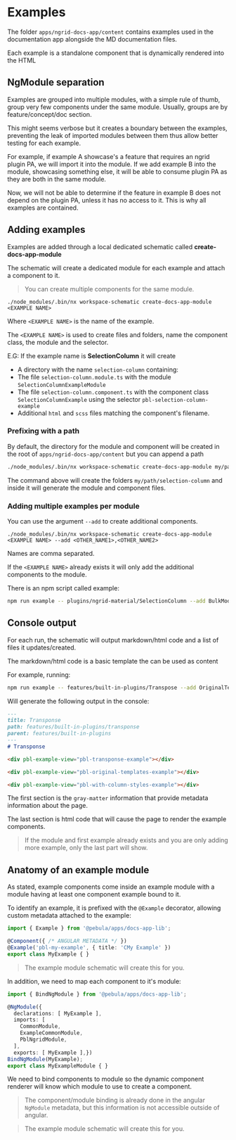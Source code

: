 # Examples

The folder `apps/ngrid-docs-app/content` contains examples used in the documentation app alongside the MD documentation files.

Each example is a standalone component that is dynamically rendered into the HTML

## NgModule separation

Examples are grouped into multiple modules, with a simple rule of thumb, group very few components under the same module.
Usually, groups are by feature/concept/doc section.

This might seems verbose but it creates a boundary between the examples, preventing the leak of imported modules between them thus
allow better testing for each example.

For example, if example A showcase's a feature that requires an ngrid plugin PA, we will import it into the module.
If we add example B into the module, showcasing something else, it will be able to consume plugin PA as they are both in the same module.

Now, we will not be able to determine if the feature in example B does not depend on the plugin PA, unless it has no access to it.
This is why all examples are contained.

## Adding examples

Examples are added through a local dedicated schematic called **create-docs-app-module**

The schematic will create a dedicated module for each example
and attach a component to it.

> You can create multiple components for the same module.

`./node_modules/.bin/nx workspace-schematic create-docs-app-module <EXAMPLE NAME>`

Where `<EXAMPLE NAME>` is the name of the example.

The `<EXAMPLE NAME>` is used to create files and folders, name the
component class, the module and the selector.

E.G: If the example name is **SelectionColumn** it will create

- A directory with the name `selection-column` containing:
- The file `selection-column.module.ts` with the module `SelectionColumnExampleModule`
- The file `selection-column.component.ts` with the component class `SelectionColumnExample` using the selector `pbl-selection-column-example`
- Additional `html` and `scss` files matching the component's filename.

### Prefixing with a path

By default, the directory for the module and component will be created
in the root of `apps/ngrid-docs-app/content` but you can append a path

```bash
./node_modules/.bin/nx workspace-schematic create-docs-app-module my/path/SelectionColumn
```

The command above will create the folders `my/path/selection-column` and inside it will generate the module and component files.

### Adding multiple examples per module

You can use the argument `--add` to create additional components.

`./node_modules/.bin/nx workspace-schematic create-docs-app-module <EXAMPLE NAME> --add <OTHER_NAME1>,<OTHER_NAME2>`

Names are comma separated.

If the `<EXAMPLE NAME>` already exists it will only add the additional components to the module.

There is an npm script called example:

```bash
npm run example -- plugins/ngrid-material/SelectionColumn --add BulkModeAndVirtualScroll
```

## Console output

For each run, the schematic will output markdown/html code and a list of files it updates/created.

The markdown/html code is a basic template the can be used as content 

For example, running:

```bash
npm run example -- features/built-in-plugins/Transpose --add OriginalTemplates,WithColumnStyles
```

Will generate the following output in the console:

```md
---
title: Transponse
path: features/built-in-plugins/transponse
parent: features/built-in-plugins
---
# Transponse

<div pbl-example-view="pbl-transponse-example"></div>

<div pbl-example-view="pbl-original-templates-example"></div>

<div pbl-example-view="pbl-with-column-styles-example"></div>
```

The first section is the `gray-matter` information that provide metadata information about the page.

The last section is html code that will cause the page to render the example components.

> If the module and first example already exists and you are only adding more example, only the last part will show.

## Anatomy of an example module

As stated, example components come inside an example module with a module having at least one component example bound to it.

To identify an example, it is prefixed with the `@Example` decorator, allowing custom metadata attached to the example:

```ts
import { Example } from '@pebula/apps/docs-app-lib';

@Component({ /* ANGULAR METADATA */ })
@Example('pbl-my-example', { title: 'CMy Example' })
export class MyExample { }
```

> The example module schematic will create this for you.

In addition, we need to map each component to it's module:

```ts
import { BindNgModule } from '@pebula/apps/docs-app-lib';

@NgModule({
  declarations: [ MyExample ],
  imports: [
    CommonModule,
    ExampleCommonModule,
    PblNgridModule,
  ],
  exports: [ MyExample ],})
BindNgModule(MyExample);
export class MyExampleModule { }
```

We need to bind components to module so the dynamic component renderer will know which module to use to create a component.

> The component/module binding is already done in the angular `NgModule` metadata, but this information is not accessible outside of angular.

> The example module schematic will create this for you.

